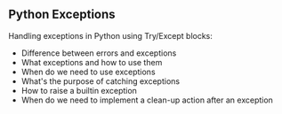 ## Python Exceptions
Handling exceptions in Python using Try/Except blocks:<br>
- Difference between errors and exceptions
- What exceptions and how to use them
- When do we need to use exceptions
- What's the purpose of catching exceptions
- How to raise a builtin exception
- When do we need to implement a clean-up action after an exception
